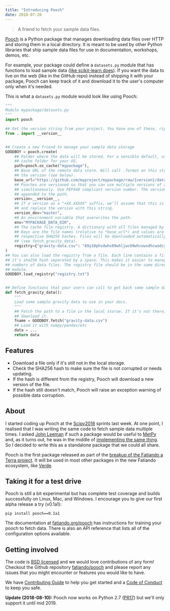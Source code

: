 ```yaml
---
title: "Introducing Pooch"
date: 2018-07-20
---
```


> A friend to fetch your sample data files.

[Pooch](https://github.com/fatiando/pooch) is a Python package that manages downloading
data files over HTTP and storing them in a local directory.
It is meant to be used by other Python libraries that ship sample data files for use in
documentation, workshops, demos, etc.

For example, your package could define a `datasets.py` module that has functions to load
sample data
([like scikit-learn does](http://scikit-learn.org/0.19/modules/classes.html#module-sklearn.datasets)).
If you want the data to live on the web (like in the GitHub repo) instead of shipping it
with your package, Pooch can keep track of it and download it to the user's computer
only when it's needed.

This is what a `datasets.py` module would look like using Pooch:


```python
"""
Module mypackage/datasets.py
"""
import pooch

## Get the version string from your project. You have one of these, right?
from . import __version__


## Create a new friend to manage your sample data storage
GOODBOY = pooch.create(
    ## Folder where the data will be stored. For a sensible default, use the default
    ## cache folder for your OS.
    path=pooch.os_cache("mypackage"),
    ## Base URL of the remote data store. Will call .format on this string to insert
    ## the version (see below).
    base_url="https://github.com/myproject/mypackage/raw/{version}/data/",
    ## Pooches are versioned so that you can use multiple versions of a package
    ## simultaneously. Use PEP440 compliant version number. The version will be
    ## appended to the path.
    version=__version__,
    ## If a version as a "+XX.XXXXX" suffix, we'll assume that this is a dev version
    ## and replace the version with this string.
    version_dev="master",
    ## An environment variable that overwrites the path.
    env="MYPACKAGE_DATA_DIR",
    ## The cache file registry. A dictionary with all files managed by this pooch.
    ## Keys are the file names (relative to *base_url*) and values are their
    ## respective SHA256 hashes. Files will be downloaded automatically when needed
    ## (see fetch_gravity_data).
    registry={"gravity-data.csv": "89y10phsdwhs09whljwc09whcowsdhcwodcy0dcuhw"}
)
## You can also load the registry from a file. Each line contains a file name and
## it's sha256 hash separated by a space. This makes it easier to manage large
## numbers of data files. The registry file should be in the same directory as this
## module.
GOODBOY.load_registry("registry.txt")


## Define functions that your users can call to get back some sample data in memory
def fetch_gravity_data():
    """
    Load some sample gravity data to use in your docs.
    """
    ## Fetch the path to a file in the local storae. If it's not there, we'll
    ## download it.
    fname = GOODBOY.fetch("gravity-data.csv")
    ## Load it with numpy/pandas/etc
    data = ...
    return data
```


## Features

* Download a file only if it's still not in the local storage.
* Check the SHA256 hash to make sure the file is not corrupted or needs updating.
* If the hash is different from the registry, Pooch will download a new version of the
  file.
* If the hash still doesn't match, Pooch will raise an exception warning of possible
  data corruption.


## About

I started coding up Pooch at the [Scipy2018](https://scipy2018.scipy.org/) sprints last
week.
At one point, I realised that I was writing the same code to fetch sample data multiple
times.
I asked [John Leeman](http://www.johnrleeman.com/) if such a package would be useful to
[MetPy](https://github.com/Unidata/MetPy)
and, as it turns out, he was in the middle of
[implementing the same thing](https://github.com/Unidata/MetPy/pull/760).
So I decided to write this as a standalone package that we could all share.

Pooch is the first package released as part of the
[breakup of the Fatiando a Terra project](/blog/future-of-fatiando.html).
It will be used in most other packages in the new Fatiando ecosystem, like
[Verde](https://www.fatiando.org/verde/).


## Taking it for a test drive

Pooch is still a bit experimental but has complete test coverage and builds successfully
on Linux, Mac, and Windows. I encourage you to give our first alpha release a try
(v0.1a1):

```
pip install pooch==0.1a1
```

The documentation at [fatiando.org/pooch](http://www.fatiando.org/pooch/) has
instructions for training your pooch to fetch data. There is also an API reference that
lists all of the configuration options available.


## Getting involved

The code is [BSD licensed](https://github.com/fatiando/pooch/blob/master/LICENSE.txt)
and we would love contributions of any form!
Checkout the Github repository [fatiando/pooch](https://github.com/fatiando/pooch) and
please report any issues that you might encounter or features you would like to have.

We have
[Contributing Guide](https://github.com/fatiando/pooch/blob/master/CONTRIBUTING.md) to
help you get started and a
[Code of Conduct](https://github.com/fatiando/pooch/blob/master/CODE_OF_CONDUCT.md)
to keep you safe.

**Update (2018-08-10):** Pooch now works on Python 2.7 ([PR17](https://github.com/fatiando/pooch/pull/17))
but we'll only support it until mid 2019.
